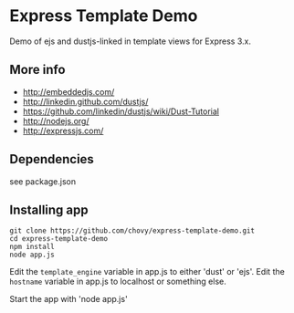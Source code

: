 Express Template Demo
===========

Demo of ejs and dustjs-linked in template views for Express 3.x.

More info
----

* http://embeddedjs.com/
* http://linkedin.github.com/dustjs/
* https://github.com/linkedin/dustjs/wiki/Dust-Tutorial
* http://nodejs.org/
* http://expressjs.com/


Dependencies
----

see package.json

Installing app 
----

	git clone https://github.com/chovy/express-template-demo.git
	cd express-template-demo 
	npm install
	node app.js

Edit the `template_engine` variable in app.js to either 'dust' or 'ejs'.
Edit the `hostname` variable in app.js to localhost or something else.

Start the app with 'node app.js'
